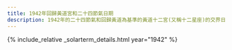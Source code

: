 ```yaml
---
title: 1942年回歸黃道宮和二十四節氣日期
description: 1942年的二十四節氣和回歸黃道為基準的黃道十二宮(又稱十二星座)的交界日期，常見於西洋占星術和星座運程
---
```

{% include_relative _solarterm_details.html year="1942" %}
